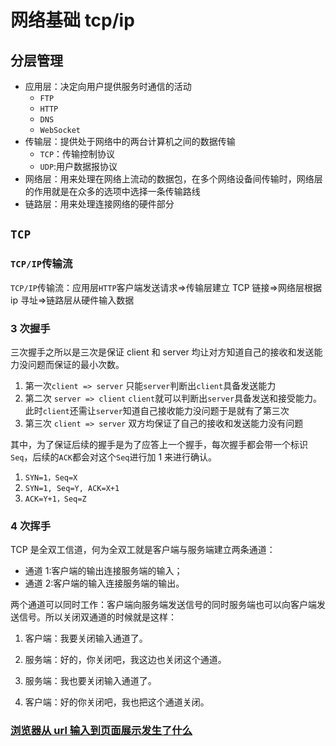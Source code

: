 # 网络基础 tcp/ip

## 分层管理

- 应用层：决定向用户提供服务时通信的活动
  - `FTP`
  - `HTTP`
  - `DNS`
  - `WebSocket`
- 传输层：提供处于网络中的两台计算机之间的数据传输
  - `TCP`：传输控制协议
  - `UDP`:用户数据报协议
- 网络层：用来处理在网络上流动的数据包，在多个网络设备间传输时，网络层的作用就是在众多的选项中选择一条传输路线
- 链路层：用来处理连接网络的硬件部分

## `TCP`

### `TCP/IP`传输流

`TCP/IP`传输流：应用层`HTTP`客户端发送请求=>传输层建立 TCP 链接=>网络层根据 ip 寻址=>链路层从硬件输入数据

### 3 次握手

三次握手之所以是三次是保证 client 和 server 均让对方知道自己的接收和发送能力没问题而保证的最小次数。

1. 第一次`client => server` 只能`server`判断出`client`具备发送能力
2. 第二次 `server => client` `client`就可以判断出`server`具备发送和接受能力。此时`client`还需让`server`知道自己接收能力没问题于是就有了第三次
3. 第三次 `client => server` 双方均保证了自己的接收和发送能力没有问题

其中，为了保证后续的握手是为了应答上一个握手，每次握手都会带一个标识 `Seq`，后续的`ACK`都会对这个`Seq`进行加 1 来进行确认。

1. `SYN=1，Seq=X`
2. `SYN=1, Seq=Y, ACK=X+1`
3. `ACK=Y+1，Seq=Z`

### 4 次挥手

TCP 是全双工信道，何为全双工就是客户端与服务端建立两条通道：

- 通道 1:客户端的输出连接服务端的输入；
- 通道 2:客户端的输入连接服务端的输出。

两个通道可以同时工作：客户端向服务端发送信号的同时服务端也可以向客户端发送信号。所以关闭双通道的时候就是这样：

1. 客户端：我要关闭输入通道了。
2. 服务端：好的，你关闭吧，我这边也关闭这个通道。

3. 服务端：我也要关闭输入通道了。
4. 客户端：好的你关闭吧，我也把这个通道关闭。

### [浏览器从 url 输入到页面展示发生了什么](../浏览器设备/关键渲染路径.html#浏览器从输入url到页面展示-中间发生了什么)
